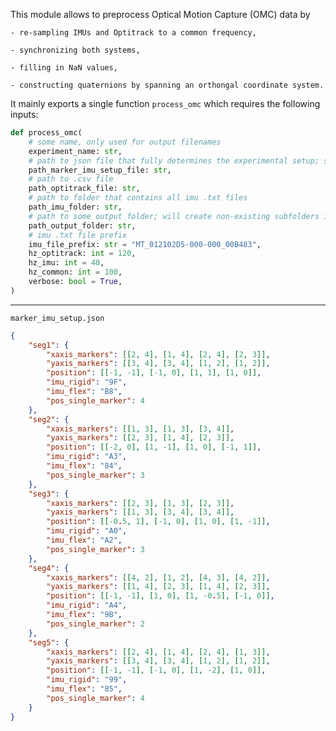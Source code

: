 This module allows to preprocess Optical Motion Capture (OMC) data by
    
    - re-sampling IMUs and Optitrack to a common frequency,
    
    - synchronizing both systems,

    - filling in NaN values,
    
    - constructing quaternions by spanning an orthongal coordinate system.

It mainly exports a single function `process_omc` which requires the following inputs:
```python
def process_omc(
    # some name, only used for output filenames
    experiment_name: str,
    # path to json file that fully determines the experimental setup; see below
    path_marker_imu_setup_file: str,
    # path to .csv file
    path_optitrack_file: str,
    # path to folder that contains all imu .txt files 
    path_imu_folder: str,
    # path to some output folder; will create non-existing subfolders in the process 
    path_output_folder: str,
    # imu .txt file prefix
    imu_file_prefix: str = "MT_012102D5-000-000_00B483",
    hz_optitrack: int = 120,
    hz_imu: int = 40,
    hz_common: int = 100,
    verbose: bool = True,
)
```

---

`marker_imu_setup.json`

```json
{
    "seg1": {
        "xaxis_markers": [[2, 4], [1, 4], [2, 4], [2, 3]],
        "yaxis_markers": [[3, 4], [3, 4], [1, 2], [1, 2]],
        "position": [[-1, -1], [-1, 0], [1, 1], [1, 0]],
        "imu_rigid": "9F",
        "imu_flex": "B8",
        "pos_single_marker": 4
    },
    "seg2": {
        "xaxis_markers": [[1, 3], [1, 3], [3, 4]],
        "yaxis_markers": [[2, 3], [1, 4], [2, 3]],
        "position": [[-2, 0], [1, -1], [1, 0], [-1, 1]],
        "imu_rigid": "A3",
        "imu_flex": "84",
        "pos_single_marker": 3
    },
    "seg3": {
        "xaxis_markers": [[2, 3], [1, 3], [2, 3]],
        "yaxis_markers": [[1, 3], [3, 4], [3, 4]],
        "position": [[-0.5, 1], [-1, 0], [1, 0], [1, -1]],
        "imu_rigid": "A0",
        "imu_flex": "A2",
        "pos_single_marker": 3
    },
    "seg4": {
        "xaxis_markers": [[4, 2], [1, 2], [4, 3], [4, 2]],
        "yaxis_markers": [[1, 4], [2, 3], [1, 4], [2, 3]],
        "position": [[-1, -1], [1, 0], [1, -0.5], [-1, 0]],
        "imu_rigid": "A4",
        "imu_flex": "9B",
        "pos_single_marker": 2
    },
    "seg5": {
        "xaxis_markers": [[2, 4], [1, 4], [2, 4], [1, 3]],
        "yaxis_markers": [[3, 4], [3, 4], [1, 2], [1, 2]],
        "position": [[-1, -1], [-1, 0], [1, -2], [1, 0]],
        "imu_rigid": "99",
        "imu_flex": "85",
        "pos_single_marker": 4
    }
}
```